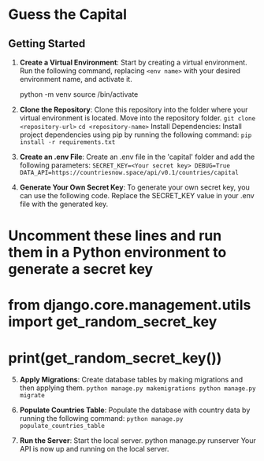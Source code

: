 # Guess the Capital

## Getting Started

1. **Create a Virtual Environment**: Start by creating a virtual environment. Run the following command, replacing `<env name>` with your desired environment name, and activate it.

   python -m venv <env name>
   source <env name>/bin/activate  

2. **Clone the Repository**: Clone this repository into the folder where your virtual environment is located. Move into the repository folder.
`git clone <repository-url>`
`cd <repository-name>`
Install Dependencies: Install project dependencies using pip by running the following command:
`pip install -r requirements.txt`

3. **Create an .env File**: Create an .env file in the 'capital' folder and add the following parameters:
`SECRET_KEY=<Your secret key>
DEBUG=True
DATA_API=https://countriesnow.space/api/v0.1/countries/capital`

4. **Generate Your Own Secret Key**: To generate your own secret key, you can use the following code. Replace the SECRET_KEY value in your .env file with the generated key.
# Uncomment these lines and run them in a Python environment to generate a secret key
# from django.core.management.utils import get_random_secret_key
# print(get_random_secret_key())

5. **Apply Migrations**: Create database tables by making migrations and then applying them.
`python manage.py makemigrations
python manage.py migrate`

6. **Populate Countries Table**: Populate the database with country data by running the following command:
`python manage.py populate_countries_table`

7. **Run the Server**: Start the local server.
python manage.py runserver
Your API is now up and running on the local server.
